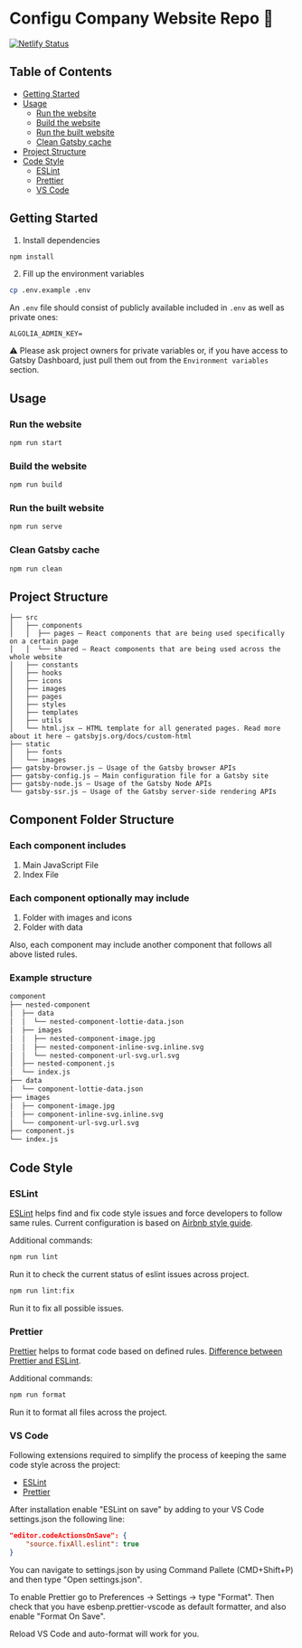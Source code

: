 # Configu Company Website Repo 🚀

[![Netlify Status](https://api.netlify.com/api/v1/badges/70117ebb-9163-4170-a533-bee6740d501a/deploy-status)](https://app.netlify.com/sites/configu-docs/deploys)

## Table of Contents

- [Getting Started](#getting-started)
- [Usage](#usage)
  - [Run the website](#run-the-website)
  - [Build the website](#build-the-website)
  - [Run the built website](#run-the-built-website)
  - [Clean Gatsby cache](#clean-gatsby-cache)
- [Project Structure](#project-structure)
- [Code Style](#code-style)
  - [ESLint](#eslint)
  - [Prettier](#prettier)
  - [VS Code](#vs-code)

## Getting Started

1. Install dependencies

```bash
npm install
```

2. Fill up the environment variables

```bash
cp .env.example .env
```

An `.env` file should consist of publicly available included in `.env` as well as private ones:

```env
ALGOLIA_ADMIN_KEY=
```

⚠️ Please ask project owners for private variables or, if you have access to Gatsby Dashboard, just pull them out from the `Environment variables` section.

## Usage

### Run the website

```bash
npm run start
```

### Build the website

```bash
npm run build
```

### Run the built website

```bash
npm run serve
```

### Clean Gatsby cache

```bash
npm run clean
```

## Project Structure

```text
├── src
│   ├── components
│   │  ├── pages — React components that are being used specifically on a certain page
│   │  └── shared — React components that are being used across the whole website
│   ├── constants
│   ├── hooks
│   ├── icons
│   ├── images
│   ├── pages
│   ├── styles
│   ├── templates
│   ├── utils
│   └── html.jsx — HTML template for all generated pages. Read more about it here — gatsbyjs.org/docs/custom-html
├── static
│   ├── fonts
│   └── images
├── gatsby-browser.js — Usage of the Gatsby browser APIs
├── gatsby-config.js — Main configuration file for a Gatsby site
├── gatsby-node.js — Usage of the Gatsby Node APIs
└── gatsby-ssr.js — Usage of the Gatsby server-side rendering APIs
```

## Component Folder Structure

### Each component includes

1. Main JavaScript File
2. Index File

### Each component optionally may include

1. Folder with images and icons
2. Folder with data

Also, each component may include another component that follows all above listed rules.

### Example structure

```bash
component
├── nested-component
│  ├── data
│  │  └── nested-component-lottie-data.json
│  ├── images
│  │  ├── nested-component-image.jpg
│  │  ├── nested-component-inline-svg.inline.svg
│  │  └── nested-component-url-svg.url.svg
│  ├── nested-component.js
│  └── index.js
├── data
│  └── component-lottie-data.json
├── images
│  ├── component-image.jpg
│  ├── component-inline-svg.inline.svg
│  └── component-url-svg.url.svg
├── component.js
└── index.js
```

## Code Style

### ESLint

[ESLint](https://eslint.org/) helps find and fix code style issues and force developers to follow same rules. Current configuration is based on [Airbnb style guide](https://github.com/airbnb/javascript).

Additional commands:

```bash
npm run lint
```

Run it to check the current status of eslint issues across project.

```bash
npm run lint:fix
```

Run it to fix all possible issues.

### Prettier

[Prettier](https://prettier.io/) helps to format code based on defined rules. [Difference between Prettier and ESLint](https://prettier.io/docs/en/comparison.html).

Additional commands:

```bash
npm run format
```

Run it to format all files across the project.

### VS Code

Following extensions required to simplify the process of keeping the same code style across the project:

- [ESLint](https://marketplace.visualstudio.com/items?itemName=dbaeumer.vscode-eslint)
- [Prettier](https://marketplace.visualstudio.com/items?itemName=esbenp.prettier-vscode)

After installation enable "ESLint on save" by adding to your VS Code settings.json the following line:

```json
"editor.codeActionsOnSave": {
    "source.fixAll.eslint": true
}
```

You can navigate to settings.json by using Command Pallete (CMD+Shift+P) and then type "Open settings.json".

To enable Prettier go to Preferences -> Settings -> type "Format". Then check that you have esbenp.prettier-vscode as default formatter, and also enable "Format On Save".

Reload VS Code and auto-format will work for you.
